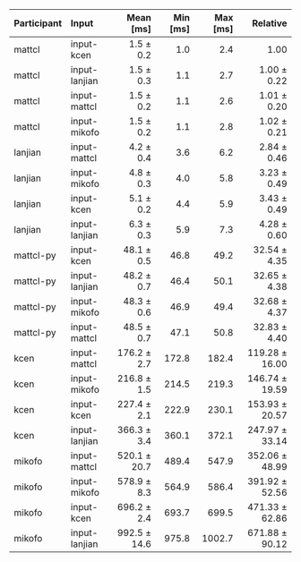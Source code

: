 | Participant | Input | Mean [ms] | Min [ms] | Max [ms] | Relative |
|:---|:---|---:|---:|---:|---:|
| mattcl | input-kcen | 1.5 ± 0.2 | 1.0 | 2.4 | 1.00 |
| mattcl | input-lanjian | 1.5 ± 0.3 | 1.1 | 2.7 | 1.00 ± 0.22 |
| mattcl | input-mattcl | 1.5 ± 0.2 | 1.1 | 2.6 | 1.01 ± 0.20 |
| mattcl | input-mikofo | 1.5 ± 0.2 | 1.1 | 2.8 | 1.02 ± 0.21 |
| lanjian | input-mattcl | 4.2 ± 0.4 | 3.6 | 6.2 | 2.84 ± 0.46 |
| lanjian | input-mikofo | 4.8 ± 0.3 | 4.0 | 5.8 | 3.23 ± 0.49 |
| lanjian | input-kcen | 5.1 ± 0.2 | 4.4 | 5.9 | 3.43 ± 0.49 |
| lanjian | input-lanjian | 6.3 ± 0.3 | 5.9 | 7.3 | 4.28 ± 0.60 |
| mattcl-py | input-kcen | 48.1 ± 0.5 | 46.8 | 49.2 | 32.54 ± 4.35 |
| mattcl-py | input-lanjian | 48.2 ± 0.7 | 46.4 | 50.1 | 32.65 ± 4.38 |
| mattcl-py | input-mikofo | 48.3 ± 0.6 | 46.9 | 49.4 | 32.68 ± 4.37 |
| mattcl-py | input-mattcl | 48.5 ± 0.7 | 47.1 | 50.8 | 32.83 ± 4.40 |
| kcen | input-mattcl | 176.2 ± 2.7 | 172.8 | 182.4 | 119.28 ± 16.00 |
| kcen | input-mikofo | 216.8 ± 1.5 | 214.5 | 219.3 | 146.74 ± 19.59 |
| kcen | input-kcen | 227.4 ± 2.1 | 222.9 | 230.1 | 153.93 ± 20.57 |
| kcen | input-lanjian | 366.3 ± 3.4 | 360.1 | 372.1 | 247.97 ± 33.14 |
| mikofo | input-mattcl | 520.1 ± 20.7 | 489.4 | 547.9 | 352.06 ± 48.99 |
| mikofo | input-mikofo | 578.9 ± 8.3 | 564.9 | 586.4 | 391.92 ± 52.56 |
| mikofo | input-kcen | 696.2 ± 2.4 | 693.7 | 699.5 | 471.33 ± 62.86 |
| mikofo | input-lanjian | 992.5 ± 14.6 | 975.8 | 1002.7 | 671.88 ± 90.12 |
